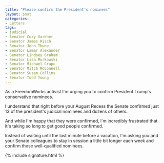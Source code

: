 ```yaml
---
title: "Please confirm the President's nominees"
layout: post
categories:
- Letters
tags:
- judicial
- Senator Cory Gardner
- Senator James Risch
- Senator John Thune
- Senator Lamar Alexander
- Senator Lindsey Graham
- Senator Lisa Murkowski
- Senator Michael Crapo
- Senator Mitch McConnell
- Senator Susan Collins
- Senator Todd Young
---
```


As a FreedomWorks activist I'm urging you to confirm President Trump's conservative nominees.

I understand that right before your August Recess the Senate confirmed just 13 of the president's judicial nominees and dozens of others.

And while I'm happy that they were confirmed, I'm incredibly frustrated that it's taking so long to get good people confirmed.

Instead of waiting until the last minute before a vacation, I'm asking you and your Senate colleagues to stay in session a little bit longer each week and confirm these well-qualified nominees.

{% include signature.html %}
